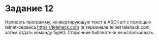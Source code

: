 # Задание 12
Написать программу, конвертирующую текст в ASCII art с помощью telnet-сервиса https://telehack.com 
(в терминале telnet telehack.com, затем отдать командy figlet).
Сторонние библиотеки не использовать.
